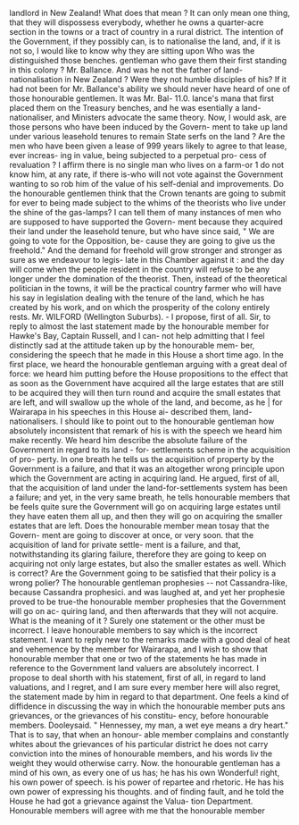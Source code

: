 landlord in New Zealand! What does that mean ? It can only mean one thing, that they will dispossess everybody, whether he owns a quarter-acre section in the towns or a tract of country in a rural district. The intention of the Government, if they possibly can, is to nationalise the land, and, if it is not so, I would like to know why they are sitting upon Who was the distinguished those benches. gentleman who gave them their first standing in this colony ? Mr. Ballance. And was he not the father of land-nationalisation in New Zealand ? Were they not humble disciples of his? If it had not been for Mr. Ballance's ability we should never have heard of one of those honourable gentlemen. It was Mr. Bal- 11.0. lance's mana that first placed them on the Treasury benches, and he was esentially a land-nationaliser, and Ministers advocate the same theory. Now, I would ask, are those persons who have been induced by the Govern- ment to take up land under various leasehold tenures to remain State serfs on the land ? Are the men who have been given a lease of 999 years likely to agree to that lease, ever increas- ing in value, being subjected to a perpetual pro- cess of revaluation ? I affirm there is no single man who lives on a farm-or 1 do not know him, at any rate, if there is-who will not vote against the Government wanting to so rob him of the value of his self-denial and improvements. Do the honourable gentlemen think that the Crown tenants are going to submit for ever to being made subject to the whims of the theorists who live under the shine of the gas-lamps? I can tell them of many instances of men who are supposed to have supported the Govern- ment because they acquired their land under the leasehold tenure, but who have since said, " We are going to vote for the Opposition, be- cause they are going to give us the freehold." And the demand for freehold will grow stronger and stronger as sure as we endeavour to legis- late in this Chamber against it : and the day will come when the people resident in the country will refuse to be any longer under the domination of the theorist. Then, instead of the theoretical politician in the towns, it will be the practical country farmer who will have his say in legislation dealing with the tenure of the land, which he has created by his work, and on which the prosperity of the colony entirely rests. Mr. WILFORD (Wellington Suburbs). - I propose, first of all. Sir, to reply to almost the last statement made by the honourable member for Hawke's Bay, Captain Russell, and I can- not help admitting that I feel distinctly sad at the attitude taken up by the honourable mem- ber, considering the speech that he made in this House a short time ago. In the first place, we heard the honourable gentleman arguing with a great deal of force: we heard him putting before the House propositions to the effect that as soon as the Government have acquired all the large estates that are still to be acquired they will then turn round and acquire the small estates that are left, and will swallow up the whole of the land, and become, as he | for Wairarapa in his speeches in this House ai- described them, land-nationalisers. I should like to point out to the honourable gentleman how absolutely inconsistent that remark of his is with the speech we heard him make recently. We heard him describe the absolute failure of the Government in regard to its land - for- settlements scheme in the acquisition of pro- perty. In one breath he tells us the acquisition of property by the Government is a failure, and that it was an altogether wrong principle upon which the Government are acting in acquiring land. He argued, first of all, that the acquisition of land under the land-for-settlements system has been a failure; and yet, in the very same breath, he tells honourable members that be feels quite sure the Government will go on acquiring large estates until they have eaten them all up, and then they will go on acquiring the smaller estates that are left. Does the honourable member mean tosay that the Govern- ment are going to discover at once, or very soon. that the acquisition of land for private settle- ment is a failure, and that, notwithstanding its glaring failure, therefore they are going to keep on acquiring not only large estates, but also the smaller estates as well. Which is correct? Are the Government going to be satisfied that their policy is a wrong polier? The honourable gentleman prophesies -- not Cassandra-like, because Cassandra prophesici. and was laughed at, and yet her prophesie proved to be true-the honourable member prophesies that the Government will go on ac- quiring land, and then afterwards that they will not acquire. What is the meaning of it ? Surely one statement or the other must be incorrect. I leave honourable members to say which is the incorrect statement. I want to reply new to the remarks made with a good deal of heat and vehemence by the member for Wairarapa, and I wish to show that honourable member that one or two of the statements he has made in reference to the Government land valuers are absolutely incorrect. I propose to deal shorth with his statement, first of all, in regard to land valuations, and I regret, and I am sure every member here will also regret, the statement made by him in regard to that department. One feels a kind of diffidence in discussing the way in which the honourable member puts ans grievances, or the grievances of his constitu- ency, before honourable members. Dooleysaid. " Hennessey, my man, a wet eye means a dry heart." That is to say, that when an honour- able member complains and constantly whites about the grievances of his particular district he does not carry conviction into the mines of honourable members, and his words liv the weight they would otherwise carry. Now. the honourable gentleman has a mind of his own, as every one of us has; he has his own Wonderful! right, his own power of speech. is his power of repartee and rhetoric. He has his own power of expressing his thoughts. and of finding fault, and he told the House he had got a grievance against the Valua- tion Department. Honourable members will agree with me that the honourable member 